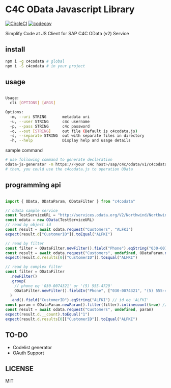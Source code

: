# C4C OData Javascript Library

[![CircleCI](https://circleci.com/gh/Soontao/c4codata.svg?style=shield)](https://circleci.com/gh/Soontao/c4codata) [![codecov](https://codecov.io/gh/Soontao/c4codata/branch/master/graph/badge.svg)](https://codecov.io/gh/Soontao/c4codata)

Simplify Code at JS Client for SAP C4C OData (v2) Service

## install

```bash
npm i -g c4codata # global
npm i -S c4codata # in your project
```

## usage

```bash

Usage:
  cli [OPTIONS] [ARGS]

Options:
  -m, --uri STRING       metadata uri
  -u, --user STRING      c4c username
  -p, --pass STRING      c4c password
  -o, --out [STRING]     out file (Default is c4codata.js)
  -s, --separate STRING  out with separate files in directory
  -h, --help             Display help and usage details

```

sample command

```bash
# use following command to generate declaration
odata-js-generator -m https://<your c4c host>/sap/c4c/odata/v1/c4codata/$metadata?sap-label=true -u <your c4c user> -p <your c4c password>
# then, you could use the c4codata.js to operation OData
```

## programming api

```javascript

import { OData, ODataParam, ODataFilter } from "c4codata"

// odata sample service
const TestServiceURL = "http://services.odata.org/V2/Northwind/Northwind.svc/$metadata"
const odata = new OData(TestServiceURL)
// read by object id
const result = await odata.request("Customers", "ALFKI")
expect(result.d["CustomerID"]).toEqual("ALFKI")

// read by filter
const filter = ODataFilter.newFilter().field("Phone").eqString("030-0074321");
const result = await odata.request("Customers", undefined, ODataParam.newParam().filter(filter))
expect(result.d.results[0]["CustomerID"]).toEqual("ALFKI")

// read by complex filter
const filter = ODataFilter
  .newFilter()
  .group(
    // phone eq '030-0074321' or '(5) 555-4729'
    ODataFilter.newFilter().fieldIn("Phone", ["030-0074321", "(5) 555-4729"])
  )
  .and().field("CustomerID").eqString("ALFKI") // id eq 'ALFKI'
const param = ODataParam.newParam().filter(filter).inlinecount(true) // with inline count
const result = await odata.request("Customers", undefined, param)
expect(result.d.__count).toEqual("1")
expect(result.d.results[0]["CustomerID"]).toEqual("ALFKI")

```

## TO-DO

* Codelist generator
* OAuth Support

## LICENSE

MIT
